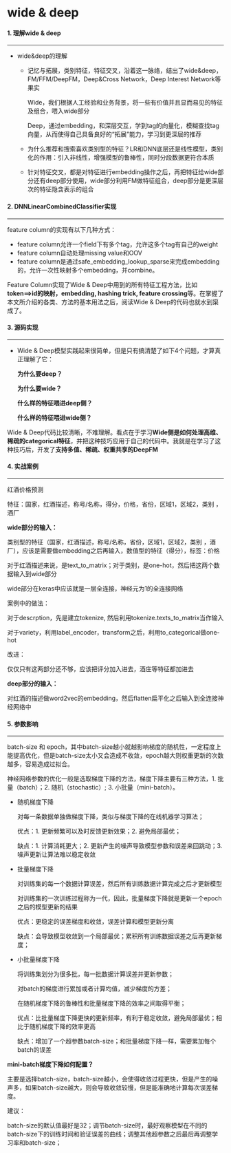 # wide & deep

#### 1. 理解wide & deep

---

* wide&deep的理解

  * 记忆与拓展，类别特征，特征交叉，沿着这一脉络，结出了wide&deep，FM/FFM/DeepFM，Deep&Cross Network，Deep Interest Network等果实

    Wide，我们根据人工经验和业务背景，将一些有价值并且显而易见的特征及组合，喂入wide部分

    Deep，通过embedding，和深层交互，学到tag的向量化，模糊查找tag向量，从而使得自己具备良好的“拓展”能力，学习到更深层的推荐

  * 为什么推荐和搜索喜欢类别型的特征？LR和DNN底层还是线性模型，类别化的作用：引入非线性，增强模型的鲁棒性，同时分段数据更符合本质

  * 针对特征交叉，都是对特征进行embedding操作之后，再把特征给wide部分还有deep部分使用，wide部分利用FM做特征组合，deep部分是更深层次的特征隐含表示的组合

    

#### 2. DNNLinearCombinedClassifier实现

---

feature column的实现有以下几种方式：

- feature column允许一个field下有多个tag，允许这多个tag有自己的weight
- feature column自动处理missing value和OOV
- feature column是通过safe_embedding_lookup_sparse来完成embedding的，允许一次性映射多个embedding，并combine。

Feature Column实现了Wide & Deep中用到的所有特征工程方法，比如**token==>id的映射，embedding, hashing trick, feature crossing**等。在掌握了本文所介绍的各类、方法的基本用法之后，阅读Wide & Deep的代码也就水到渠成了。



#### 3. 源码实现

---

- Wide & Deep模型实践起来很简单，但是只有搞清楚了如下4个问题，才算真正理解了它：

  **为什么要deep？**

  **为什么要wide？**

  **什么样的特征喂进deep侧？**

  **什么样的特征喂进wide侧？**

Wide & Deep代码比较清晰，不难理解。看点在于学习**Wide侧是如何处理高维、稀疏的categorical特征**，并把这种技巧应用于自己的代码中。我就是在学习了这种技巧后，开发了**支持多值、稀疏、权重共享的DeepFM**



#### 4. 实战案例

---

红酒价格预测

特征：国家，红酒描述，称号/名称，得分，价格，省份，区域1，区域2，类别 ，酒厂



**wide部分的输入：**

类别型的特征（国家，红酒描述，称号/名称，省份，区域1，区域2，类别 ，酒厂），应该是需要做embedding之后再输入，数值型的特征（得分），标签：价格

对于红酒描述来说，是text_to_matrix；对于类别，是one-hot，然后把这两个数据输入到wide部分

wide部分在keras中应该就是一层全连接，神经元为1的全连接网络

案例中的做法：

对于descrption，先是建立tokenize, 然后利用tokenize.texts_to_matrix当作输入

对于variety，利用label_encoder，transform之后，利用to_categorical做one-hot

改进：

仅仅只有这两部分还不够，应该把评分加入进去，酒庄等特征都加进去



**deep部分的输入：**

对红酒的描述做word2vec的embedding，然后flatten扁平化之后输入到全连接神经网络中



#### 5. 参数影响

---

batch-size 和 epoch，其中batch-size越小就越影响梯度的随机性，一定程度上能提高优化，但是batch-size太小又会造成不收敛，epoch越大则权重更新的次数越多，容易造成过拟合。

神经网络参数的优化一般是选取梯度下降的方法，梯度下降主要有三种方法，1. 批量（batch）；2. 随机（stochastic）; 3. 小批量（mini-batch）。

* 随机梯度下降

  对每一条数据单独做梯度下降，类似与梯度下降的在线机器学习算法；

  优点：1. 更新频繁可以及时反馈更新效果；2. 避免局部最优；

  缺点：1. 计算消耗更大；2. 更新产生的噪声导致模型参数和误差来回跳动；3. 噪声更新让算法难以稳定收敛

* 批量梯度下降

  对训练集的每一个数据计算误差，然后所有训练数据计算完成之后才更新模型

  对训练集的一次训练过程称为一代，因此，批量梯度下降就是更新一个epoch之后的模型更新的结果

  优点：更稳定的误差梯度和收敛，误差计算和模型更新分离

  缺点：会导致模型收敛到一个局部最优；累积所有训练数据误差之后再更新梯度；

* 小批量梯度下降

  将训练集划分为很多批，每一批数据计算误差并更新参数；

  对batch的梯度进行累加或者计算均值，减少梯度的方差；

  在随机梯度下降的鲁棒性和批量梯度下降的效率之间取得平衡；

  优点：比批量梯度下降更快的更新频率，有利于稳定收敛，避免局部最优；相比于随机梯度下降的效率更高

  缺点：增加了一个超参数batch-size；和批量梯度下降一样，需要累加每个batch的误差

**mini-batch梯度下降如何配置？**

主要是选择batch-size，batch-size越小，会使得收敛过程更快，但是产生的噪声多，如果batch-size越大，则会导致收敛较慢，但是能准确地计算每次误差梯度。

建议：

batch-size的默认值最好是32；调节batch-size时，最好观察模型在不同的batch-size下的训练时间和验证误差的曲线；调整其他超参数之后最后再调整学习率和batch-size；